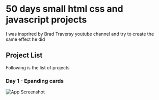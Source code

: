 
# 50 days small html css and javascript projects

I was insprired by Brad Traversy youtube channel and try to create the same effect he did






## Project List

Following is the list of projects


### Day 1 - Epanding cards

![App Screenshot](https://via.placeholder.com/468x300?text=App+Screenshot+Here)

